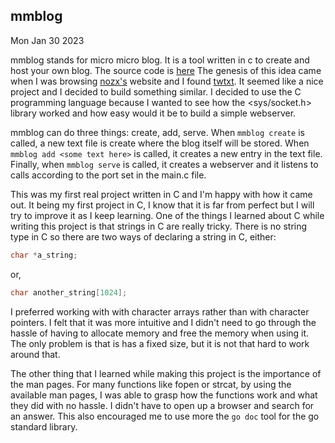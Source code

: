 ## mmblog

Mon Jan 30 2023

mmblog stands for micro micro blog. It is a tool written in c to create and host your own blog. The source code is [here](https://github.com/jobutterfly/mmblog) The genesis of this idea came when I was browsing [nozx's](https://nozx.tech) website and I found [twtxt](https://github.com/buckket/twtxt). It seemed like a nice project and I decided to build something similar. I decided to use the C programming language because I wanted to see how the <sys/socket.h> library worked and how easy would it be to build a simple webserver.

mmblog can do three things: create, add, serve. When `mmblog create` is called, a new text file is create where the blog itself will be stored. When `mmblog add <some text here>` is called, it creates a new entry in the text file. Finally, when `mmblog serve` is called, it creates a webserver and it listens to calls according to the port set in the main.c file.

This was my first real project written in C and I'm happy with how it came out. It being my first project in C, I know that it is far from perfect but I will try to improve it as I keep learning. One of the things I learned about C while writing this project is that strings in C are really tricky. There is no string type in C so there are two ways of declaring a string in C, either:

```c
char *a_string;
```


or,

```c
char another_string[1024];
```


I preferred working with with character arrays rather than with character pointers. I felt that it was more intuitive and I didn't need to go through the hassle of having to allocate memory and free the memory when using it. The only problem is that is has a fixed size, but it is not that hard to work around that.

The other thing that I learned while making this project is the importance of the man pages. For many functions like fopen or strcat, by using the available man pages, I was able to grasp how the functions work and what they did with no hassle. I didn't have to open up a browser and search for an answer. This also encouraged me to use more the `go doc` tool for the go standard library.








